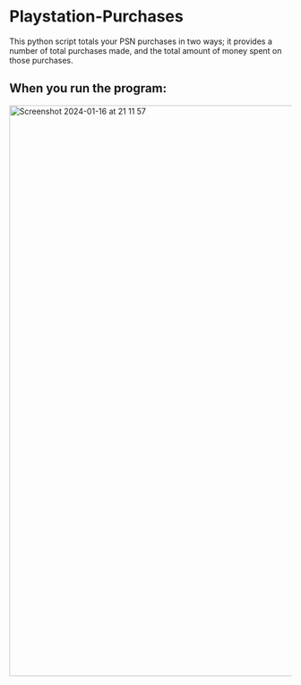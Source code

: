 # Playstation-Purchases
This python script totals your PSN purchases in two ways; it provides a number of total purchases made, and the total amount of money spent on those purchases.

## When you run the program:
<img width="1020" alt="Screenshot 2024-01-16 at 21 11 57" src="https://github.com/Natino64/Playstation-Purchases/assets/30630493/935c9b76-b691-4d36-b397-16f17357c15f">
